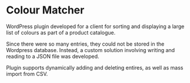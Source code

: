 # Colour Matcher
 WordPress plugin developed for a client for sorting and displaying a large list of colours as part of a product catalogue.

 Since there were so many entries, they could not be stored in the Wordpress database. Instead, a custom solution involving writing and reading to a JSON file was developed.
 
 Plugin supports dynamically adding and deleting entires, as well as mass import from CSV.
